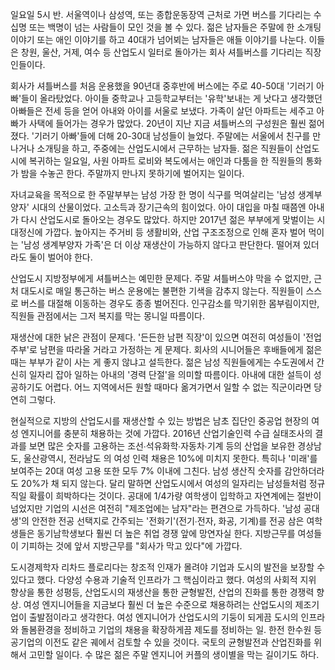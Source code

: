 일요일 5시 반. 서울역이나 삼성역, 또는 종합운동장역 근처로 가면 버스를 기다리는 수십명 또는 백명이 넘는 사람들이 모인 것을 볼 수 있다. 젊은 남자들은 주말에 한 소개팅 이야기 또는 애인 이야기를 하고 40대가 넘어뵈는 남자들은 애들 이야기를 나눈다. 이들은 창원, 울산, 거제, 여수 등 산업도시 일터로 돌아가는 회사 셔틀버스를 기다리는 직장인들이다. 

회사가 셔틀버스를 처음 운용했을 90년대 중후반에 버스에는 주로 40-50대 '기러기 아빠'들이 올라탔었다. 아이들 중학교나 고등학교부터는 '유학'보내는 게 낫다고 생각했던 아빠들은 전세 등을 얻어 아내와 아이를 서울로 보냈다. 가족이 살던 아파트는 세주고 아빠가 사택에 들어가는 경우가 많았다. 20년이 지난 지금 셔틀버스의 구성원은 훨씬 젊어졌다. '기러기 아빠'들에 더해 20-30대 남성들이 늘었다. 주말에는 서울에서 친구를 만나거나 소개팅을 하고, 주중에는 산업도시에서 근무하는 남자들. 젊은 직원들이 산업도시에 복귀하는 일요일, 사원 아파트 로비와 복도에서는 애인과 다툼을 한 직원들의 통화가 밤을 수놓곤 한다. 주말까지 만나지 못하기에 벌어지는 일이다.

자녀교육을 목적으로 한 주말부부는 남성 가장 한 명이 식구를 먹여살리는 '남성 생계부양자' 시대의 산물이었다. 고소득과 장기근속의 힘이었다. 아이 대입을 마칠 때쯤엔 아내가 다시 산업도시로 돌아오는 경우도 많았다. 하지만 2017년 젊은 부부에게 맞벌이는 시대정신에 가깝다. 높아지는 주거비 등 생활비와, 산업 구조조정으로 인해 혼자 벌어 먹이는 '남성 생계부양자 가족'은 더 이상 재생산이 가능하지 않다고 판단한다. 떨어져 있더라도 둘이 벌어야 한다.

산업도시 지방정부에게 셔틀버스는 예민한 문제다. 주말 셔틀버스야 막을 수 없지만, 근처 대도시로 매일 통근하는 버스 운용에는 불편한 기색을 감추지 않는다. 직원들이 스스로 버스를 대절해 이동하는 경우도 종종 벌어진다. 인구감소를 막기위한 몸부림이지만, 직원들 관점에서는 그저 복지를 막는 몽니일 따름이다. 

재생산에 대한 낡은 관점이 문제다. '든든한 남편 직장'이 있으면 여전히 여성들이 '전업 주부'로 남편을 따라올 거라고 가정하는 게 문제다. 회사의 시니어들은 후배들에게 젊은 때는 부부가 같이 사는 게 좋지 않냐고 설득한다. 젊은 남성 직원들에게는 수도권에서 간신히 일자리 잡아 일하는 아내의 '경력 단절'을 의미할 따름이다. 아내에 대한 설득이 성공하기도 어렵다. 어느 지역에서든 원할 때마다 옮겨가면서 일할 수 없는 직군이라면 당연히 그렇다.

현실적으로 지방의 산업도시를 재생산할 수 있는 방법은 남초 집단인 중공업 현장의 여성 엔지니어를 충분히 채용하는 것에 가깝다. 2016년 산업기술인력 수급 실태조사의 결과를 보면 많은 숫자를 고용하는 조선∙석유화학∙자동차∙기계 등의 산업을 보유한 경상남도, 울산광역시, 전라남도 의 여성 인력 채용은 10%에 미치지 못한다. 특히나 '미래'를 보여주는 20대 여성 고용 또한 모두 7% 이내에 그친다. 남성 생산직 숫자를 감안하더라도 20%가 채 되지 않는다. 달리 말하면 산업도시에서 여성의 일자리는 남성들처럼 정규직일 확률이 희박하다는 것이다. 공대에 1/4가량 여학생이 입학하고 자연계에는 절반이 넘었지만 기업의 시선은 여전히 "제조업에는 남자"라는 편견으로 가득하다. '남성 공대생'의 안전한 전공 선택지로 간주되는 '전화기'(전기∙전자, 화공, 기계)를 전공 삼은 여학생들은 동기남학생보다 훨씬 더 높은 취업 경쟁 앞에 망연자실 한다. 지방근무를 여성들이 기피하는 것에 앞서 지방근무를 "회사가 막고 있다"에 가깝다. 

도시경제학자 리차드 플로리다는 창조적 인재가 몰려야 기업과 도시의 발전을 보장할 수 있다고 했다. 다양성 수용과 기술적 인프라가 그 핵심이라고 했다. 여성의 사회적 지위 향상을 통한 성평등, 산업도시의 재생산을 통한 균형발전, 산업의 진화를 통한 경쟁력 향상. 여성 엔지니어들을 지금보다 훨씬 더 높은 수준으로 채용하려는 산업도시의 제조기업이 출발점이라고 생각한다. 여성 엔지니어가 산업도시의 기둥이 되게끔 도시의 인프라와 돌봄환경을 정비하고 기업의 채용을 확장하게끔 제도를 정비하는 일. 한전 한수원 등 공기업의 이전도 같은 궤에서 검토할 수 있을 것이다. 국토의 균형발전과 산업진화를 위해서 고민할 일이다. 수 많은 젊은 주말 엔지니어 커플의 생이별을 막는 길이기도 하다.